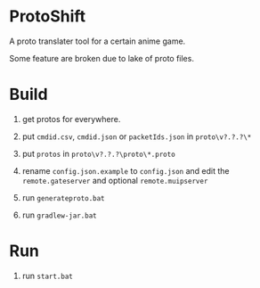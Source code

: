 # ProtoShift

A proto translater tool for a certain anime game.

Some feature are broken due to lake of proto files.

# Build

1. get protos for everywhere.

2. put `cmdid.csv`, `cmdid.json` or `packetIds.json` in `proto\v?.?.?\*`

3. put `protos` in `proto\v?.?.?\proto\*.proto`

4. rename `config.json.example` to `config.json` and edit the `remote.gateserver` and optional `remote.muipserver`

5. run `generateproto.bat`

6. run `gradlew-jar.bat`

# Run

1. run `start.bat`
